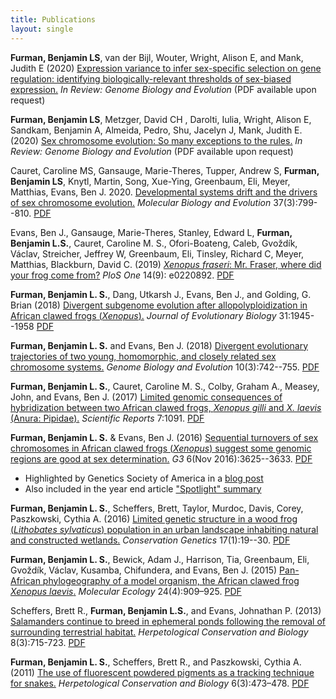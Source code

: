 ```yaml
---
title: Publications
layout: single
---
```


**Furman, Benjamin LS**, van der Bijl, Wouter, Wright, Alison E, and Mank, Judith E (2020) <u>Expression variance to infer sex-specific selection on gene regulation: identifying biologically-relevant thresholds of sex-biased expression.</u> *In Review: Genome Biology and Evolution* (PDF available upon request)


**Furman, Benjamin LS**, Metzger, David CH , Darolti, Iulia, Wright, Alison E, Sandkam, Benjamin A, Almeida, Pedro, Shu, Jacelyn J, Mank, Judith E. (2020) <u>Sex chromosome evolution: So many exceptions to the rules.</u> *In Review: Genome Biology and Evolution* (PDF available upon request)

Cauret, Caroline MS, Gansauge, Marie-Theres, Tupper, Andrew S, **Furman, Benjamin LS**, Knytl, Martin, Song, Xue-Ying, Greenbaum, Eli, Meyer, Matthias, Evans, Ben J. 2020. <u>Developmental systems drift and the drivers of sex chromosome evolution.</u> *Molecular Biology and Evolution* 37(3):799--810. [PDF](/assets/papers/Cauret_etal_MBE_2020.pdf)

Evans, Ben J., Gansauge, Marie-Theres, Stanley, Edward L, **Furman, Benjamin L.S.**, Cauret, Caroline M. S., Ofori-Boateng, Caleb, Gvoždík, Václav, Streicher, Jeffrey W, Greenbaum, Eli, Tinsley, Richard C, Meyer, Matthias, Blackburn, David C. (2019) <u>*Xenopus fraseri*: Mr. Fraser, where did your frog come from?</u> *PloS One* 14(9): e0220892. [PDF](/assets/papers/2019_PLoSOne_Fraseri_Evans_etal.pdf)

**Furman, Benjamin L. S.**, Dang, Utkarsh J., Evans, Ben J., and Golding, G. Brian (2018) <u>Divergent subgenome evolution after allopolyploidization in African clawed frogs (*Xenopus*).</u> *Journal of Evolutionary Biology* 31:1945--1958 [PDF](/assets/papers/2018_JEB_DuplicateGene_Evol.pdf)

**Furman, Benjamin L. S.** and Evans, Ben J. (2018) <u>Divergent evolutionary trajectories of two young, homomorphic, and closely related sex chromosome systems.</u> *Genome Biology and Evolution* 10(3):742--755. [PDF](/assets/papers/Furman_Evans_GBE2018-All.pdf)

**Furman, Benjamin L. S.**, Cauret, Caroline M. S., Colby, Graham A., Measey, John, and Evans, Ben J. (2017) <u>Limited genomic consequences of hybridization between two African clawed frogs, *Xenopus gilli* and *X. laevis* (Anura: Pipidae).</u> *Scientific Reports* 7:1091. [PDF](/assets/papers/Furmanetal_2017_SciRepts.pdf)

**Furman, Benjamin L. S.** & Evans, Ben J. (2016) <u>Sequential turnovers of sex chromosomes in African clawed frogs (*Xenopus*) suggest some genomic regions are good at sex determination.</u> *G3* 6(Nov 2016):3625--3633. [PDF](/assets/papers/Furman_Evans_2016_G3_JournalVersion_wSupp.pdf)


* Highlighted by Genetics Society of America in a [blog post](http://genestogenomes.org/sex-chromosome-turnover-in-frogs-hints-at-evolutionary-patterns/)
* Also included in the year end article ["Spotlight" summary](http://genestogenomes.org/2016-g3-genesgenomesgenetics-spotlight/)


**Furman, Benjamin L. S.**, Scheffers, Brett, Taylor, Murdoc, Davis, Corey, Paszkowski, Cythia A. (2016) <u>Limited genetic structure in a wood frog (*Lithobates sylvaticus*) population in an urban landscape inhabiting natural and constructed wetlands.</u> *Conservation Genetics* 17(1):19--30. [PDF](/assets/papers/ConGen2015.pdf)

**Furman, Benjamin L. S.**, Bewick, Adam J., Harrison, Tia, Greenbaum, Eli, Gvoždík, Václav, Kusamba, Chifundera, and Evans, Ben J. (2015) <u>Pan-African phylogeography of a model organism, the African clawed frog *Xenopus laevis*.</u> *Molecular Ecology* 24(4):909–925. [PDF](/assets/papers/furmanetal2015.pdf)

Scheffers, Brett R., **Furman, Benjamin L.S.**, and Evans, Johnathan P. (2013) <u>Salamanders continue to breed in ephemeral ponds following the removal of surrounding terrestrial habitat.</u> *Herpetological Conservation and Biology* 8(3):715-723. [PDF](/assets/papers/scheffers2013.pdf)

**Furman, Benjamin L. S.**, Scheffers, Brett R., and Paszkowski, Cythia A. (2011) <u>The use of fluorescent powdered pigments as a tracking technique for snakes.</u> *Herpetological Conservation and Biology* 6(3):473–478. [PDF](/assets/papers/furman2011_herpconbio.pdf)
